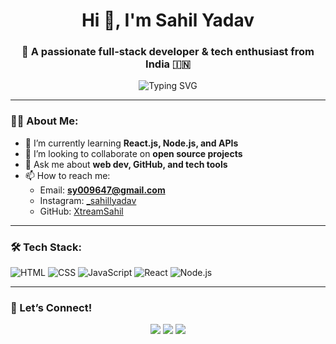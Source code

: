 <h1 align="center">Hi 👋, I'm Sahil Yadav</h1>
<h3 align="center">🚀 A passionate full-stack developer & tech enthusiast from India 🇮🇳</h3>

<p align="center">
  <img src="https://readme-typing-svg.demolab.com?font=Fira+Code&duration=3000&pause=500&color=F7971E&center=true&vCenter=true&width=435&lines=Full-stack+Web+Developer;Frontend+%F0%9F%96%A5%EF%B8%8F+Backend+%F0%9F%9A%80;Tech+Explorer+%F0%9F%9A%80" alt="Typing SVG" />
</p>

---

### 🧑‍💻 About Me:
- 🌱 I’m currently learning **React.js, Node.js, and APIs**
- 👯 I’m looking to collaborate on **open source projects**
- 💬 Ask me about **web dev, GitHub, and tech tools**
- 📫 How to reach me:  
  - Email: **sy009647@gmail.com**  
  - Instagram: [\_sahillyadav](https://instagram.com/_sahillyadav)  
  - GitHub: [XtreamSahil](https://github.com/XtreamSahil)

---

### 🛠️ Tech Stack:
![HTML](https://img.shields.io/badge/HTML5-E34F26?logo=html5&logoColor=white&style=for-the-badge)
![CSS](https://img.shields.io/badge/CSS3-1572B6?logo=css3&logoColor=white&style=for-the-badge)
![JavaScript](https://img.shields.io/badge/JavaScript-F7DF1E?logo=javascript&logoColor=black&style=for-the-badge)
![React](https://img.shields.io/badge/React-20232A?logo=react&logoColor=61DAFB&style=for-the-badge)
![Node.js](https://img.shields.io/badge/Node.js-339933?logo=node-dot-js&logoColor=white&style=for-the-badge)


---

### 🙌 Let’s Connect!
<p align="center">
  <a href="mailto:sy009647@gmail.com"><img src="https://img.shields.io/badge/Gmail-red?style=for-the-badge&logo=gmail&logoColor=white" /></a>
  <a href="https://instagram.com/_sahillyadav"><img src="https://img.shields.io/badge/Instagram-E4405F?style=for-the-badge&logo=instagram&logoColor=white" /></a>
  <a href="https://github.com/XtreamSahil"><img src="https://img.shields.io/badge/GitHub-100000?style=for-the-badge&logo=github&logoColor=white" /></a>
</p>
